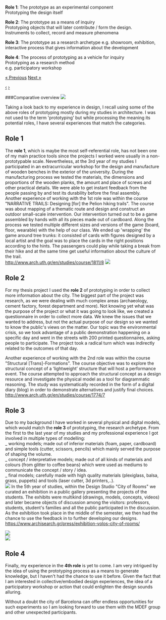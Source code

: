 **Role 1**: The prototype as an experimental component  
Prototyping the design itself

**Role 2**: The prototype as a means of inquiry  
Prototyping objects that will later contribute / form the design.  
Instruments to collect, record and measure phenomena

**Role 3**: The prototype as a research archetype
e.g. showroom, exhibition, interactive process that gives information about the development

**Role 4**: The process of prototyping as a vehicle for inquiry  
Prototyping as a research method  
e.g. participatory workshop  

<a href="#" class="previous">&laquo; Previous</a>
<a href="#" class="next">Next &raquo;</a>

<a href="#" class="previous round">&#8249;</a>
<a href="#" class="next round">&#8250;</a>  

###Comparative overview
![](roles.jpg)  



Taking a look back to my experience in design, I recall using some of the above roles of prototyping mostly during my studies in architecture. I was not used to the term 'prototyping' but while processing the meaning its potential roles, I have several experiences that match the categories.  


## Role 1
The **role 1**, which is maybe the most self-referential role, has not been one of my main practice tools since the projects I worked were usually in a non-prototypable scale. Nevertheless, at the 3rd year of my studies I participated in an extracurricular workshop for the design and manufacture of wooden benches in the exterior of the university. During the manufacturing process we tested the materials, the dimensions and proportions of the wooden planks, the amount and place of screws and other practical details. We were able to get instant feedback from the people passing by and test its durability before the final assembly.  
Another experience of working with the 1st role was within the course "NARRATIVE TRAILS: Designing [for] the Pelion hiking trails". The course was about mapping of a thematic route and design and construct an outdoor small-scale intervention. Our intervention turned out to be a game assembled by hands with all its pieces made out of cardboard. Along the process we tested multiple different sizes and versions of the game (board, floor, wearable) with the help of our class. We ended up 'wrapping' the game around tree trunks: it consisted of cards with figures designed by a local artist and the goal was to place the cards in the right positions according to the hints. The passengers could play while taking a break from their hike and at the same time get useful information about the culture of the trail.  
http://www.arch.uth.gr/en/studies/course/1811/8
![](narrative.jpg)  



## Role 2
For my thesis project I used the **role 2** of prototyping in order to collect more information about the city. The biggest part of the project was research, as we were dealing with much complex areas (archaeology, cement factory, forest department and more). Not knowing yet what was the purpose of the project or what it was going to look like, we created a questionnaire in order to collect more data. We knew the issues that we wanted to address, but not the actual purpose of our design so we wanted to know the public's views on the matter. Our topic was the environmental crisis, so we took advantage of a public demonstration happening on a specific day and went in the streets with 200 printed questionnaires, asking people to participate. The project took a radical turn which was indirectly related to the outcomes of that day.  


Another experience of working with the 2nd role was within the course "Structural [Trans]-Formations". The course objective was to explore the structural concept of a ‘lightweight’ structure that will host a performance event. The course attempted to approach the structural concept as a design resource and investigate the physical model as a tool for diagrammatic reasoning. The study was systematically recorded in the form of a digital diary (blog) in order to demonstrate alternatives and justify final choices.  
http://www.arch.uth.gr/en/studies/course/1774/7  



## Role 3
Due to my background I have worked in several physical and digital models, which would match the **role 3** of prototyping, the research archetype. From the first to the last year of my studies and my professional experience I got involved in multiple types of modelling:  
_ working models; made out of inferior materials (foam, paper, cardboard) and simple tools (cutter, scissors, pencils) which mainly served the purpose of shaping the volume.  
_ concept / interpretative models; made out of all kinds of materials and colours (from glitter to coffee beans) which were used as mediums to communicate the concept / story / idea.  
_ final models; carefully made with high quality materials (plexiglass, balsa, grass, puppets) and tools (laser cutter, 3d printers,..).  
![](models.jpg)
In the 5th year of studies, within the Design Studio "City of Rooms" we curated an exhibition in a public gallery presenting the projects of the students. The exhibits were multikind (drawings, models, concepts, videos) and later became objects of discussion among the visitors: professors, students, student's families and all the public participated in the discussion. As the exhibition took place in the middle of the semester, we then had the chance to use the feedback in to further developing our designs.  
https://www.archisearch.gr/press/exhibition-volos-city-of-rooms/

![](exhibition2.jpg)  
![](exhibition_people.jpg)



## Role 4
Finally, my experience in the **4th role** is yet to come. I am very intrigued by the idea of using the prototyping process as a means to generate knowledge, but I haven't had the chance to use it before. Given the fact that I am interested in collective/embodied design experiences, the idea of a participatory workshop or action that could enlighten the design sounds alluring.

Without a doubt the city of Barcelona can offer endless opportunities for such experiments so I am
looking forward to use them with the MDEF group and other unexpected participants.
